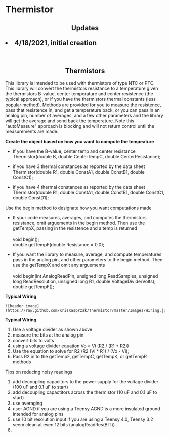# Thermistor
<b><h2><center>Updates </center>
<li>4/18/2021, initial creation</li>
</h1></b>
<br>
<b><h2><center>Thermistors</center></h1></b>

This library is intended to be used with thermistors of type NTC or PTC. This library will convert the thermistors resistance to a temperature given the thermistors B-value, center temperature and center resistence (the typical approach), or if you have the thermistors thermal constants (less popular method). Methods are provided for you to measure the resistence, pass that resistence in, and get a temperature back, or you can pass in an analog pin, number of averages, and a few other parameters and the library will get the average and send back the temperature. Note this "autoMeasure" approach is blocking and will not return control until the measurements are made.

<b>Create the object based on how you want to compute the tempeature</b>

<ul>
	<li>If you have the B-value, center temp and center resistance</li>
	Thermistor(double B, double CenterTempC, double CenterResistance);
</ul>
<ul>
  	<li>if you have 3 thermal constances as reported by the data sheet</li>
	Thermistor(double R1, double ConstA1, double ConstB1, double ConstC1);
</ul>
<ul>
  	<li>if you have 4 thermal constances as reported by the data sheet</li>
	Thermistor(double R1, double ConstA1, double ConstB1, double ConstC1, double ConstD1);
</ul>
  
  
  Use the begin method to designate how you want computations made
 <ul>
  	<li>If your code measures, averages, and computes the thermistors resistance, omit arguements in the begin method. Then use the getTempX, passing in the 	resistence and a temp is returned</li>
	<br>
	void begin();
	<br>
	double getTempF(double Resistance = 0.0);
 </ul>
  <ul>
  	<li>If you want the library to measure, average, and compute temperatures pass in the analog pin, and other parameters to the begin method. Then use the 	getTempX and omit any arguements</li>
	<br>
  	void begin(int AnalogReadPin, unsigned long ReadSamples, unsigned long ReadResolution, unsigned long R1, double VoltageDividerVolts);
	<br>
	double getTempF();
	 </ul>

<b>Typical Wiring</b>
	
	![header image](https://raw.github.com/KrisKasprzak/Thermistor/master/Images/Wiring.jpg)
  
<b>Typical Wiring</b>
 1. Use a voltage divider as shown above
 2. measure the bits at the analog pin
 3. convert bits to volts
 4. using a voltage divider equation Vo = Vi (R2 / (R1 + R2))
 5. Use the equation to solve for R2 (R2 (Vi * R1) / (Vo - Vi);
 6. Pass R2 in to the getTempF, getTempC, getTempK, or getTempR methods


Tips on reducing noisy readings
1. add decoupling capacitors to the power supply for the voltage divider (100 uF and 0.1 uF to start)
2. add decoupling capactitors across the thermistor (10 uF and 0.1 uF to start)
3. use averaging
4. user AGND if you are using a Teensy AGND is a more insulated ground intended for analog pins
5. use 10 bit resolution input if you are using a Teensy 4.0, Teensy 3.2 seem clean at even 12 bits (analogReadRes(BIT))
6.

